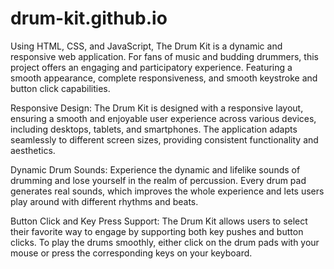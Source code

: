 # drum-kit.github.io
Using HTML, CSS, and JavaScript, The Drum Kit is a dynamic and responsive web application. For fans of music and budding drummers, this project offers an engaging and participatory experience. Featuring a smooth appearance, complete responsiveness, and smooth keystroke and button click capabilities.

Responsive Design:
The Drum Kit is designed with a responsive layout, ensuring a smooth and enjoyable user experience across various devices, including desktops, tablets, and smartphones. The application adapts seamlessly to different screen sizes, providing consistent functionality and aesthetics.

Dynamic Drum Sounds:
Experience the dynamic and lifelike sounds of drumming and lose yourself in the realm of percussion. Every drum pad generates real sounds, which improves the whole experience and lets users play around with different rhythms and beats.

Button Click and Key Press Support:
The Drum Kit allows users to select their favorite way to engage by supporting both key pushes and button clicks. To play the drums smoothly, either click on the drum pads with your mouse or press the corresponding keys on your keyboard.
